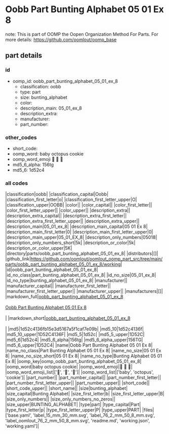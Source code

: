 # Oobb Part Bunting Alphabet 05 01 Ex 8  

note: This is part of OOMP the Oopen Organization Method For Parts. For more details: https://github.com/oomlout/oomp_base

##  part details





### id
* oomp_id: oobb_part_bunting_alphabet_05_01_ex_8
  * classification: oobb
  * type: part
  * size: bunting_alphabet
  * color: 
  * description_main: 05_01_ex_8
  * description_extra: 
  * manufacturer: 
  * part_number: 

### other_codes
* short_code: 
* oomp_word: baby octopus cookie
* oomp_word_emoji :baby: :octopus: :cookie:
* md5_6_alpha: 156tg
* md5_6: 1d52c4

### all codes 
|classification|oobb|
|classification_capital|Oobb|
|classification_first_letter|o|
|classification_first_letter_upper|O|
|classification_upper|OOBB|
|color||
|color_capital||
|color_first_letter||
|color_first_letter_upper||
|color_upper||
|description_extra||
|description_extra_capital||
|description_extra_first_letter||
|description_extra_first_letter_upper||
|description_extra_upper||
|description_main|05_01_ex_8|
|description_main_capital|05 01 Ex 8|
|description_main_first_letter|0|
|description_main_first_letter_upper|0|
|description_main_upper|05_01_EX_8|
|description_only_numbers|05018|
|description_only_numbers_short|5k|
|description_or_color|5k|
|description_or_color_upper|5K|
|directory|parts/oobb_part_bunting_alphabet_05_01_ex_8|
|distributors|[]|
|github_link|https://github.com/oomlout/oomlout_oomp_part_src/tree/main/parts/oobb_part_bunting_alphabet_05_01_ex_8/working|
|id|oobb_part_bunting_alphabet_05_01_ex_8|
|id_no_class|part_bunting_alphabet_05_01_ex_8|
|id_no_size|05_01_ex_8|
|id_no_type|bunting_alphabet_05_01_ex_8|
|manufacturer||
|manufacturer_capital||
|manufacturer_first_letter||
|manufacturer_first_letter_upper||
|manufacturer_upper||
|manufacturers|[]|
|markdown_full|[oobb_part_bunting_alphabet_05_01_ex_8](https://github.com/oomlout/oomlout_oomp_part_src/tree/main/parts/oobb_part_bunting_alphabet_05_01_ex_8/working)<br>[](https://github.com/oomlout/oomlout_oomp_part_src/tree/main/parts/oobb_part_bunting_alphabet_05_01_ex_8/working)<br>[Oobb Part Bunting Alphabet 05 01 Ex 8](https://github.com/oomlout/oomlout_oomp_part_src/tree/main/parts/oobb_part_bunting_alphabet_05_01_ex_8/working)<br><br>|
|markdown_short|[oobb_part_bunting_alphabet_05_01_ex_8](https://github.com/oomlout/oomlout_oomp_part_src/tree/main/parts/oobb_part_bunting_alphabet_05_01_ex_8/working)<br><br>|
|md5|1d52c4136fb15e3d5167a5f1caf7e09b|
|md5_10|1d52c4136f|
|md5_10_upper|1D52C4136F|
|md5_5|1d52c|
|md5_5_upper|1D52C|
|md5_6|1d52c4|
|md5_6_alpha|156tg|
|md5_6_alpha_upper|156TG|
|md5_6_upper|1D52C4|
|name|Oobb Part Bunting Alphabet 05 01 Ex 8|
|name_no_class|Part Bunting Alphabet 05 01 Ex 8|
|name_no_size|05 01 Ex 8|
|name_no_size_short|05 01 Ex 8|
|name_no_type|Bunting Alphabet 05 01 Ex 8|
|oomp_key|oomp_oobb_part_bunting_alphabet_05_01_ex_8|
|oomp_word|baby octopus cookie|
|oomp_word_emoji|:baby: :octopus: :cookie:|
|oomp_word_emoji_list|[':baby:', ':octopus:', ':cookie:']|
|oomp_word_list|['baby', 'octopus', 'cookie']|
|part_number||
|part_number_capital||
|part_number_first_letter||
|part_number_first_letter_upper||
|part_number_upper||
|short_code||
|short_code_upper||
|short_name||
|size|bunting_alphabet|
|size_capital|Bunting Alphabet|
|size_first_letter|b|
|size_first_letter_upper|B|
|size_only_numbers||
|size_only_numbers_no_zeros||
|size_upper|BUNTING_ALPHABET|
|type|part|
|type_capital|Part|
|type_first_letter|p|
|type_first_letter_upper|P|
|type_upper|PART|
|files|['base.yaml', 'label_15_mm_30_mm.svg', 'label_76_2_mm_50_8_mm.svg', 'label_oomlout_76_2_mm_50_8_mm.svg', 'readme.md', 'working.json', 'working.yaml']|
